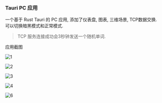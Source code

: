 ### Tauri PC 应用

一个基于 Rust Tauri 的 PC 应用, 添加了仪表盘, 图表, 三维场景, TCP数据交换. 可以切换暗黑模式和正常模式.

> TCP 服务连接成功会3秒钟发送一个随机单词.

应用截图

![1](https://res.cloudinary.com/xiaolong/image/upload/v1673178845/blog/2023-01-08_19-52_egrjqi.png)

![2](https://res.cloudinary.com/xiaolong/image/upload/v1673178845/blog/2023-01-08_19-53_2_ixcqnl.png)

![3](https://res.cloudinary.com/xiaolong/image/upload/v1673178845/blog/2023-01-08_19-52_1_vm1ggy.png)

![4](https://res.cloudinary.com/xiaolong/image/upload/v1673178845/blog/2023-01-08_19-53_wz8bcj.png)

![6](https://res.cloudinary.com/xiaolong/image/upload/v1673178845/blog/2023-01-08_19-53_1_v6ntc2.png)
